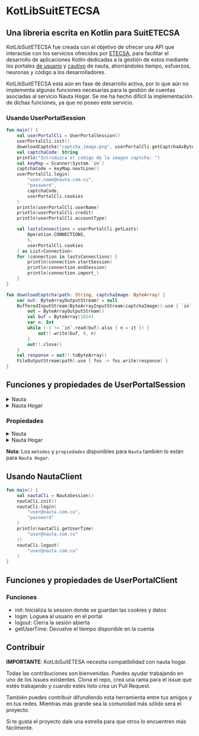 # KotLibSuitETECSA

## Una libreria escrita en Kotlin para SuitETECSA

KotLibSuitETECSA fue creada con el objetivo de ofrecer una API que interactúe con los servicios ofrecidos por [ETECSA](https://www.etecsa.cu/), para facilitar el desarrollo de aplicaciones Kotlin dedicadas a la gestión de estos mediante los portales [de usuario](https://www.portal.nauta.cu/) y [cautivo](https://secure.etecsa.net:8443/) de nauta, ahorrándoles tiempo, esfuerzos, neuronas y código a los desarrolladores.

KotLibSuitETECSA está aún en fase de desarrollo activa, por lo que aún no implementa algunas funciones
necesarias para la gestión de cuentas asociadas al servicio Nauta Hogar. Se me ha hecho difícil la implementación de dichas funciones, ya que no poseo este servicio.

### Usando UserPortalSession

```kotlin
fun main() {
    val userPortalCli = UserPortalSession()
    userPortalCli.init()
    downloadCaptcha("captcha_image.png", userPortalCli.getCaptchaAsBytes())
    val captchaCode: String
    println("Introduzca el código de la imagen captcha: ")
    val keyMap = Scanner(System.`in`)
    captchaCode = keyMap.nextLine()
    userPortalCli.login(
        "user.name@nauta.com.cu",
        "password",
        captchaCode,
        userPortalCli.cookies
    )
    println(userPortalCli.userName)
    println(userPortalCli.credit)
    println(userPortalCli.accountType)

    val lastsConnections = userPortalCli.getLasts(
        Operation.CONNECTIONS,
        5,
        userPortalCli.cookies
    ) as List<Connection>
    for (connection in lastsConnections) {
        println(connection.startSession)
        println(connection.endSession)
        println(connection.import_)
    }
}

fun downloadCaptcha(path: String, captchaImage: ByteArray) {
    var out: ByteArrayOutputStream? = null
    BufferedInputStream(ByteArrayInputStream(captchaImage)).use { `in` ->
        out = ByteArrayOutputStream()
        val buf = ByteArray(1024)
        var n: Int
        while (-1 != `in`.read(buf).also { n = it }) {
            out!!.write(buf, 0, n)
        }
        out!!.close()
    }
    val response = out!!.toByteArray()
    FileOutputStream(path).use { fos -> fos.write(response) }
}
```

## Funciones y propiedades de UserPortalSession

<details>
    <summary>Nauta</summary>
    <table>
        <thead>
            <tr>
                <td>Función</td>
                <td>Descripción</td>
            </tr>
        </thead>
        <tr>
            <td>init</td>
            <td>Inicializa la sesión donde se guardan las cookies y datos</td>
        </tr>
        <tr>
            <td>login</td>
            <td>Loguea al usuario en el portal y carga la información de la cuenta</td>
        </tr>
        <tr>
            <td>loadUserInfo</td>
            <td>Recupera y devuelve la información de la cuenta logueada</td>
        </tr>
        <tr>
            <td>recharge</td>
            <td>Recarga la cuenta logueada</td>
        </tr>
        <tr>
            <td>transfer</td>
            <td>Transfiere saldo a otra cuenta nauta</td>
        </tr>
        <tr>
            <td>changePassword</td>
            <td>Cambia la contraseña de la cuenta logueada</td>
        </tr>
        <tr>
            <td>changeEmailPassword</td>
            <td>Cambia la contraseña de la cuenta de correo asociada a la cuenta logueada</td>
        </tr>
        <tr>
            <td>getLasts</td>
            <td>Devuelve las últimas <b>large</b> <b>action</b> realizadas, donde <b>large</b> es la cantidad Ex: 5 y <b>action</b> las operaciones realizadas Ex: <b>Operation.CONNECTIONS</b> (las <b>action</b> disponibles son: <b>Operation.CONNECTIONS</b>, <b>Operation.RECHARGES</b>, <b>Operation.TRANSFERS</b> y <b>Operation.QUOTES_FUNDS</b>, esta última solo para nauta hogar)</td>
        </tr>
        <tr>
            <td>getConnections</td>
            <td>Devuelve las conexiones realizadas en el mes especificado incluyendo el año (<b>año-mes</b>: 2022-03)</td>
        </tr>
        <tr>
            <td>getRecharges</td>
            <td>Devuelve las recargas realizadas en el mes especificado incluyendo el año (<b>año-mes</b>: 2022-03)</td>
        </tr>
        <tr>
            <td>getTransfers</td>
            <td>Devuelve las transferencias realizadas en el mes especificado incluyendo el año (<b>año-mes</b>: 2022-03)</td>
        </tr>
    </table>
</details>

<details>
    <summary>Nauta Hogar</summary>
    <table>
        <thead>
            <tr>
                <td>Función</td>
                <td>Descripción</td>
            </tr>
        </thead>
        <tr>
            <td>transferToQuote</td>
            <td>Transfiere saldo a la cuota de nauta hogar (<b>aún sin implementar</b>)</td>
        </tr>
        <tr>
            <td>payToDebtWithCredit</td>
            <td>Paga deuda de nauta hogar con saldo (<b>aún sin implementar</b>)</td>
        </tr>
        <tr>
            <td>payToDebtWithQuoteFund</td>
            <td>Paga deuda de nauta hogar con fondo de cuota (<b>aún sin implementar</b>)</td>
        </tr>
        <tr>
            <td>getQuotesFund</td>
            <td>Devuelve los fondos de cuota realizados en el mes especificado incluyendo el año (<b>año-mes</b>: 2022-03)</td>
        </tr>
    </table>
</details>

### Propiedades

<details>
    <summary>Nauta</summary>
    <table>
        <thead>
            <tr>
                <td>Propiedad</td>
                <td>Dato devuelto</td>
            </tr>
        </thead>
        <tr>
            <td>userName</td>
            <td>Nombre de usuario de la cuenta logueada.</td>
        </tr>
        <tr>
            <td>blockingDate</td>
            <td>Fecha de bloqueo.</td>
        </tr>
        <tr>
            <td>dateOfElimination</td>
            <td>Fecha de eliminación.</td>
        </tr>
        <tr>
            <td>accountType</td>
            <td>Tipo de cuenta.</td>
        </tr>
        <tr>
            <td>serviceType</td>
            <td>Tipo de servicio.</td>
        </tr>
        <tr>
            <td>credit</td>
            <td>Saldo.</td>
        </tr>
        <tr>
            <td>time</td>
            <td>Tiempo disponible.</td>
        </tr>
        <tr>
            <td>mailAccount</td>
            <td>Cuenta de correo asociada.</td>
        </tr>
    </table>
</details>

<details>
    <summary>Nauta Hogar</summary>
    <table>
        <thead>
            <tr>
                <td>Propiedad</td>
                <td>Dato devuelto</td>
            </tr>
        </thead>
        <tr>
            <td>offer</td>
            <td>Oferta</td>
        </tr>
        <tr>
            <td>monthlyFee</td>
            <td>Cuota mensual</td>
        </tr>
        <tr>
            <td>downloadSpeeds</td>
            <td>Velocidad de bajada</td>
        </tr>
        <tr>
            <td>uploadSpeeds</td>
            <td>Velocidad de subida</td>
        </tr>
        <tr>
            <td>phone</td>
            <td>Teléfono</td>
        </tr>
        <tr>
            <td>linkIdentifiers</td>
            <td>Identificador del enlace</td>
        </tr>
        <tr>
            <td>linkStatus</td>
            <td>Estado del enlace</td>
        </tr>
        <tr>
            <td>activationDate</td>
            <td>Fecha de activación</td>
        </tr>
        <tr>
            <td>blockingDateHome</td>
            <td>Fecha de bloqueo</td>
        </tr>
        <tr>
            <td>dateOfEliminationHome</td>
            <td>Fecha de eliminación</td>
        </tr>
        <tr>
            <td>quoteFund</td>
            <td>Fondo de cuota</td>
        </tr>
        <tr>
            <td>voucher</td>
            <td>Bono</td>
        </tr>
        <tr>
            <td>debt</td>
            <td>Deuda</td>
        </tr>
    </table>
</details>

__Nota__: Los `métodos` y `propiedades` disponibles para `Nauta` también lo están para `Nauta Hogar`.

## Usando NautaClient

```kotlin
fun main() {
    val nautaCli = NautaSession()
    nautaCli.init()
    nautaCli.login(
        "user@nauta.com.cu",
        "password"
    )
    println(nautaCli.getUserTime(
        "user@nauta.com.cu"
    ))
    nautaCli.logout(
        "user@nauta.com.cu"
    )
}
```

## Funciones y propiedades de UserPortalClient

### Funciones

* init: Inicializa la session donde se guardan las cookies y datos
* login: Loguea al usuario en el portal
* logout: Cierra la sesión abierta
* getUserTime: Devuelve el tiempo disponible en la cuenta

## Contribuir

__IMPORTANTE__: KotLibSuitETESA necesita compatibilidad con nauta hogar.

Todas las contribuciones son bienvenidas. Puedes ayudar trabajando en uno de los issues existentes. Clona el repo, crea una rama para el issue que estés trabajando y cuando estés listo crea un Pull Request.

También puedes contribuir difundiendo esta herramienta entre tus amigos y en tus redes. Mientras más grande sea la comunidad más sólido será el proyecto.

Si te gusta el proyecto dale una estrella para que otros lo encuentren más fácilmente.
